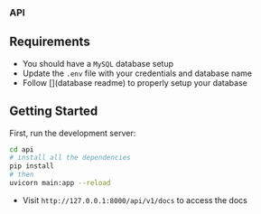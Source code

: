 ### API

## Requirements

* You should have a `MySQL` database setup
* Update the `.env` file with your credentials and database name
* Follow [](database readme) to properly setup your database

## Getting Started

First, run the development server:

```bash
cd api
# install all the dependencies
pip install
# then
uvicorn main:app --reload
```

* Visit `http://127.0.0.1:8000/api/v1/docs` to access the docs
